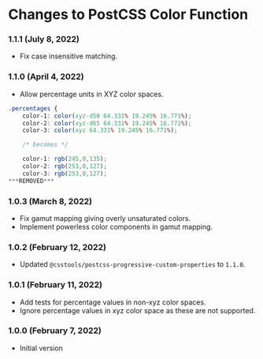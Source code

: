 # Changes to PostCSS Color Function

### 1.1.1 (July 8, 2022)

- Fix case insensitive matching.

### 1.1.0 (April 4, 2022)

- Allow percentage units in XYZ color spaces.

```css
.percentages {
	color-1: color(xyz-d50 64.331% 19.245% 16.771%);
	color-2: color(xyz-d65 64.331% 19.245% 16.771%);
	color-3: color(xyz 64.331% 19.245% 16.771%);

	/* becomes */

	color-1: rgb(245,0,135);
	color-2: rgb(253,0,127);
	color-3: rgb(253,0,127);
***REMOVED***
```

### 1.0.3 (March 8, 2022)

- Fix gamut mapping giving overly unsaturated colors.
- Implement powerless color components in gamut mapping.

### 1.0.2 (February 12, 2022)

- Updated `@csstools/postcss-progressive-custom-properties` to `1.1.0`.

### 1.0.1 (February 11, 2022)

- Add tests for percentage values in non-xyz color spaces.
- Ignore percentage values in xyz color space as these are not supported.

### 1.0.0 (February 7, 2022)

- Initial version
